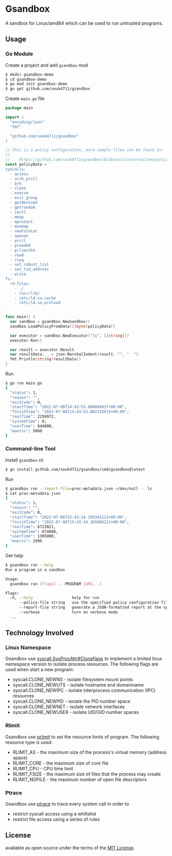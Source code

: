 # Gsandbox

A sandbox for Linux/amd64 which can be used to run untrusted programs.

## Usage

### Go Module

Create a project and add `gsandbox` mod

```sh
$ mkdir gsandbox-demo
$ cd gsandbox-demo
$ go mod init gsandbox-demo
$ go get github.com/souk4711/gsandbox
```

Create `main.go` file

```go
package main

import (
  "encoding/json"
  "fmt"

  "github.com/souk4711/gsandbox"
)

// This is a policy configuration, more sample files can be found in:
//
//    https://github.com/souk4711/gsandbox/blob/main/internal/cmd/policies/
const policyData = `
syscalls:
  - access
  - arch_prctl
  - brk
  - close
  - execve
  - exit_group
  - getdents64
  - getrandom
  - ioctl
  - mmap
  - mprotect
  - munmap
  - newfstatat
  - openat
  - prctl
  - pread64
  - prlimit64
  - read
  - rseq
  - set_robust_list
  - set_tid_address
  - write
fs:
  rd-files:
    - ./
    - /usr/lib/
    - /etc/ld.so.cache
    - /etc/ld.so.preload
`

func main() {
  var sandbox = gsandbox.NewSandbox()
  sandbox.LoadPolicyFromData([]byte(policyData))

  var executor = sandbox.NewExecutor("ls", []string{})
  executor.Run()

  var result = executor.Result
  var resultData, _ = json.MarshalIndent(result, "", "  ")
  fmt.Println(string(resultData))
}
```

Run

```sh
$ go run main.go
{
  "status": 1,
  "reason": "",
  "exitCode": 0,
  "startTime": "2022-07-06T14:43:53.800084637+08:00",
  "finishTime": "2022-07-06T14:43:53.802335615+08:00",
  "realTime": 2250972,
  "systemTime": 0,
  "userTime": 844000,
  "maxrss": 5000
}
```

### Command-line Tool

Install `gsandbox` cli

```sh
$ go install github.com/souk4711/gsandbox/cmd/gsandbox@latest
```

Run

```sh
$ gsandbox run --report-file=proc-metadata.json >/dev/null -- ls
$ cat proc-metadata.json
{
  "status": 1,
  "reason": "",
  "exitCode": 0,
  "startTime": "2022-07-06T15:43:34.358342213+08:00",
  "finishTime": "2022-07-06T15:43:34.365066121+08:00",
  "realTime": 6723821,
  "systemTime": 674000,
  "userTime": 1305000,
  "maxrss": 2996
}
```

Get help

```sh
$ gsandbox run --help
Run a program in a sandbox

Usage:
  gsandbox run [flags] -- PROGRAM [ARG...]

Flags:
  -h, --help                 help for run
      --policy-file string   use the specified policy configuration file
      --report-file string   generate a JSON-formatted report at the specified location
      --verbose              turn on verbose mode
  ...
```

## Technology Involved

### Linux Namespace

Gsandbox use [syscall.SysProcAttr#Cloneflags] to implement a limited linux namespace version to isolate
process resources. The following flags are used when start a new program:

  * syscall.CLONE_NEWNS - isolate filesystem mount points
  * syscall.CLONE_NEWUTS - isolate hostname and domainname
  * syscall.CLONE_NEWIPC - isolate interprocess communication (IPC) resources
  * syscall.CLONE_NEWPID - isolate the PID number space
  * syscall.CLONE_NEWNET - isolate network interfaces
  * syscall.CLONE_NEWUSER - isolate UID/GID number spaces

### Rlimit

Gsandbox use [prlimit] to set the resource limits of program. The following resource type is used:

  * RLIMIT_AS - the maximum size of the process's virtual memory (address space)
  * RLIMIT_CORE - the maximum size of core file
  * RLIMIT_CPU - CPU time limit
  * RLIMIT_FSIZE - the maximum size of files that the process may create
  * RLIMIT_NOFILE - the maximum number of open file descriptors

### Ptrace

Gsandbox use [ptrace] to trace every system call in order to

  * restrict syscall access using a whiltelist
  * restrict file access using a series of rules

## License

available as open source under the terms of the [MIT License](https://opensource.org/licenses/MIT).


[syscall.SysProcAttr#Cloneflags]:https://pkg.go.dev/syscall#SysProcAttr
[prlimit]:https://man7.org/linux/man-pages/man2/prlimit.2.html
[ptrace]:https://man7.org/linux/man-pages/man2/ptrace.2.html
